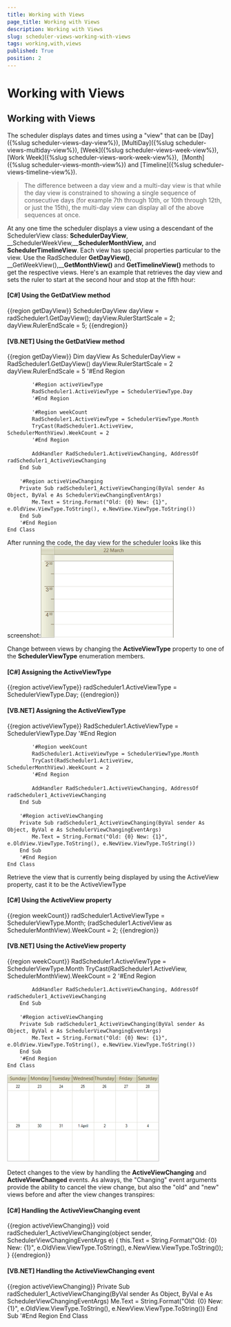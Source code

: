 ```yaml
---
title: Working with Views
page_title: Working with Views
description: Working with Views
slug: scheduler-views-working-with-views
tags: working,with,views
published: True
position: 2
---
```


# Working with Views



## Working with Views

The scheduler displays dates and times using a "view" that can be
          [Day]({%slug scheduler-views-day-view%}),
          [MultiDay]({%slug scheduler-views-multiday-view%}),
          [Week]({%slug scheduler-views-week-view%}), 
          [Work Week]({%slug scheduler-views-work-week-view%}), 
          [Month]({%slug scheduler-views-month-view%}) and
          [Timeline]({%slug scheduler-views-timeline-view%}).
        

>The difference between a day view and a multi-day view is that while the day view is constrained to showing a single sequence of
            consecutive days (for example 7th through 10th, or 10th through 12th, or just the 15th), the multi-day view can display all of the above sequences at once.
          

At any one time the scheduler displays a view using a descendant of the SchedulerView class: __SchedulerDayView__,
          __SchedulerWeekView,____SchedulerMonthView,__ and __SchedulerTimelineView__.
          Each view has special properties particular to the view. Use the RadScheduler __GetDayView()__, __GetWeekView(),____GetMonthView()__ and __GetTimelineView()__ methods to get the respective views. Here's an
          example that retrieves the day view and sets the ruler to start at the second hour and stop at the fifth hour:
        

#### __[C#] Using the GetDatView method__

{{region getDayView}}
	            SchedulerDayView dayView = radScheduler1.GetDayView();
	            dayView.RulerStartScale = 2;
	            dayView.RulerEndScale = 5;
	{{endregion}}



#### __[VB.NET] Using the GetDatView method__

{{region getDayView}}
	        Dim dayView As SchedulerDayView = RadScheduler1.GetDayView()
	        dayView.RulerStartScale = 2
	        dayView.RulerEndScale = 5
	        '#End Region
	
	        '#Region activeViewType
	        RadScheduler1.ActiveViewType = SchedulerViewType.Day
	        '#End Region
	
	        '#Region weekCount
	        RadScheduler1.ActiveViewType = SchedulerViewType.Month
	        TryCast(RadScheduler1.ActiveView, SchedulerMonthView).WeekCount = 2
	        '#End Region
	
	        AddHandler RadScheduler1.ActiveViewChanging, AddressOf radScheduler1_ActiveViewChanging
	    End Sub
	
	    '#Region activeViewChanging
	    Private Sub radScheduler1_ActiveViewChanging(ByVal sender As Object, ByVal e As SchedulerViewChangingEventArgs)
	        Me.Text = String.Format("Old: {0} New: {1}", e.OldView.ViewType.ToString(), e.NewView.ViewType.ToString())
	    End Sub
	    '#End Region
	End Class



After running the code, the day view for the scheduler looks like this screenshot:![scheduler-views-working-with-views 001](images/scheduler-views-working-with-views001.png)

Change between views by changing the __ActiveViewType__ property to one of the __SchedulerViewType__ enumeration members.
        

#### __[C#] Assigning the ActiveViewType__

{{region activeViewType}}
	            radScheduler1.ActiveViewType = SchedulerViewType.Day;
	{{endregion}}



#### __[VB.NET] Assigning the ActiveViewType__

{{region activeViewType}}
	        RadScheduler1.ActiveViewType = SchedulerViewType.Day
	        '#End Region
	
	        '#Region weekCount
	        RadScheduler1.ActiveViewType = SchedulerViewType.Month
	        TryCast(RadScheduler1.ActiveView, SchedulerMonthView).WeekCount = 2
	        '#End Region
	
	        AddHandler RadScheduler1.ActiveViewChanging, AddressOf radScheduler1_ActiveViewChanging
	    End Sub
	
	    '#Region activeViewChanging
	    Private Sub radScheduler1_ActiveViewChanging(ByVal sender As Object, ByVal e As SchedulerViewChangingEventArgs)
	        Me.Text = String.Format("Old: {0} New: {1}", e.OldView.ViewType.ToString(), e.NewView.ViewType.ToString())
	    End Sub
	    '#End Region
	End Class



Retrieve the view that is currently being displayed by using the ActiveView property, cast it to be the ActiveViewType

#### __[C#] Using the ActiveView property__

{{region weekCount}}
	            radScheduler1.ActiveViewType = SchedulerViewType.Month;
	            (radScheduler1.ActiveView as SchedulerMonthView).WeekCount = 2;
	{{endregion}}



#### __[VB.NET] Using the ActiveView property__

{{region weekCount}}
	        RadScheduler1.ActiveViewType = SchedulerViewType.Month
	        TryCast(RadScheduler1.ActiveView, SchedulerMonthView).WeekCount = 2
	        '#End Region
	
	        AddHandler RadScheduler1.ActiveViewChanging, AddressOf radScheduler1_ActiveViewChanging
	    End Sub
	
	    '#Region activeViewChanging
	    Private Sub radScheduler1_ActiveViewChanging(ByVal sender As Object, ByVal e As SchedulerViewChangingEventArgs)
	        Me.Text = String.Format("Old: {0} New: {1}", e.OldView.ViewType.ToString(), e.NewView.ViewType.ToString())
	    End Sub
	    '#End Region
	End Class

![scheduler-views-working-with-views 002](images/scheduler-views-working-with-views002.png)

Detect changes to the view by handling the __ActiveViewChanging__ and __ActiveViewChanged__ events. As always, the "Changing" event arguments provide the ability to cancel the view change, but also the "old" and "new" views before and after the view changes transpires:
        

#### __[C#] Handling the ActiveViewChanging event__

{{region activeViewChanging}}
	        void radScheduler1_ActiveViewChanging(object sender, SchedulerViewChangingEventArgs e)
	        {
	            this.Text = String.Format("Old: {0} New: {1}",
	            e.OldView.ViewType.ToString(), e.NewView.ViewType.ToString());
	        }
	{{endregion}}



#### __[VB.NET] Handling the ActiveViewChanging event__

{{region activeViewChanging}}
	    Private Sub radScheduler1_ActiveViewChanging(ByVal sender As Object, ByVal e As SchedulerViewChangingEventArgs)
	        Me.Text = String.Format("Old: {0} New: {1}", e.OldView.ViewType.ToString(), e.NewView.ViewType.ToString())
	    End Sub
	    '#End Region
	End Class


